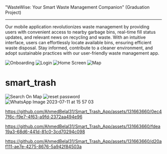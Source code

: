 "WasteWise: Your Smart Waste Management Companion" (Graduation Project)

---------------------------------------------------------
Our mobile application revolutionizes waste management by providing users with convenient access to nearby
garbage bins, real-time fill status updates, and relevant news on recycling and waste. With an intuitive interface,
users can effortlessly locate available bins, ensuring efficient waste disposal. Stay informed, contribute to a cleaner
environment, and adopt sustainable practices with our user-friendly waste management app.




![Onboarding](https://github.com/AhmedBelal31/Smart_Trash_App/assets/131663660/b602ec64-975c-4770-8302-f9036792dd3e)
![Login](https://github.com/AhmedBelal31/Smart_Trash_App/assets/131663660/e0a6b674-c7ee-4cd0-b7bd-a2d3fbe2eac2)
![Home Screen](https://github.com/AhmedBelal31/Smart_Trash_App/assets/131663660/028daa54-00bc-4881-9eee-b2e94134ed7c)
![Map](https://github.com/AhmedBelal31/Smart_Trash_App/assets/131663660/9c1e446d-3c75-416d-ad59-d7560cea3c94)
# smart_trash
![Search On Map](https://github.com/AhmedBelal31/Smart_Trash_App/assets/131663660/b975d7cf-f58e-419b-adff-92f0d0ccd3ab)
![reset password](https://github.com/AhmedBelal31/Smart_Trash_App/assets/131663660/a7dfed96-c413-42f5-8eeb-3268bfbfa55e)
![WhatsApp Image 2023-07-11 at 15 57 03](https://github.com/AhmedBelal31/Smart_Trash_App/assets/131663660/a70e1a65-4d90-48c1-add9-15c3b583b9a9)





https://github.com/AhmedBelal31/Smart_Trash_App/assets/131663660/0ec47f6c-f9e7-4f63-a9fd-2372aa494e96






https://github.com/AhmedBelal31/Smart_Trash_App/assets/131663660/fdea19a3-68d6-441d-81c0-3cd70294c098






https://github.com/AhmedBelal31/Smart_Trash_App/assets/131663660/d20af111-ae7e-4275-8676-5a942f84503a

